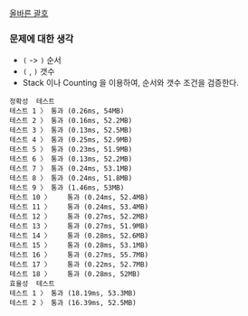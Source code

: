 [올바른 괄호](https://programmers.co.kr/learn/courses/30/lessons/12909)

### 문제에 대한 생각
- `(` -> `)` 순서
- `(` ,  `)` 갯수
- Stack 이나 Counting 을 이용하여, 순서와 갯수 조건을 검증한다.

```
정확성  테스트
테스트 1 〉	통과 (0.26ms, 54MB)
테스트 2 〉	통과 (0.16ms, 52.2MB)
테스트 3 〉	통과 (0.13ms, 52.5MB)
테스트 4 〉	통과 (0.25ms, 52.9MB)
테스트 5 〉	통과 (0.23ms, 51.9MB)
테스트 6 〉	통과 (0.13ms, 52.2MB)
테스트 7 〉	통과 (0.24ms, 53.1MB)
테스트 8 〉	통과 (0.24ms, 51.8MB)
테스트 9 〉	통과 (1.46ms, 53MB)
테스트 10 〉	통과 (0.24ms, 52.4MB)
테스트 11 〉	통과 (0.24ms, 53.4MB)
테스트 12 〉	통과 (0.27ms, 52.2MB)
테스트 13 〉	통과 (0.27ms, 51.9MB)
테스트 14 〉	통과 (0.28ms, 52.6MB)
테스트 15 〉	통과 (0.28ms, 53.1MB)
테스트 16 〉	통과 (0.27ms, 55.7MB)
테스트 17 〉	통과 (0.22ms, 52.7MB)
테스트 18 〉	통과 (0.28ms, 52MB)
효율성  테스트
테스트 1 〉	통과 (18.19ms, 53.3MB)
테스트 2 〉	통과 (16.39ms, 52.5MB)
```